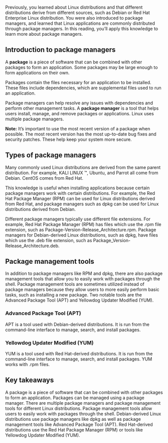 Previously, you learned about Linux distributions and that different distributions derive from different sources, such as Debian or Red Hat Enterprise Linux distribution. You were also introduced to package managers, and learned that Linux applications are commonly distributed through package managers. In this reading, you’ll apply this knowledge to learn more about package managers. 

## Introduction to package managers

A **package** is a piece of software that can be combined with other packages to form an application. Some packages may be large enough to form applications on their own. 

Packages contain the files necessary for an application to be installed. These files include dependencies, which are supplemental files used to run an application. 

Package managers can help resolve any issues with dependencies and perform other management tasks. A **package manager** is a tool that helps users install, manage, and remove packages or applications. Linux uses multiple package managers. 

**Note:** It’s important to use the most recent version of a package when possible. The most recent version has the most up-to-date bug fixes and security patches. These help keep your system more secure.

## Types of package managers

Many commonly used Linux distributions are derived from the same parent distribution. For example, KALI LINUX ™, Ubuntu, and Parrot all come from Debian. CentOS comes from Red Hat.

This knowledge is useful when installing applications because certain package managers work with certain distributions. For example, the Red Hat Package Manager (RPM) can be used for Linux distributions derived from Red Hat, and package managers such as dpkg can be used for Linux distributions derived from Debian.

Different package managers typically use different file extensions. For example, Red Hat Package Manager (RPM) has files which use the .rpm file extension, such as Package-Version-Release_Architecture.rpm. Package managers for Debian-derived Linux distributions, such as dpkg, have files which use the .deb file extension, such as Package_Version-Release_Architecture.deb.

## Package management tools

In addition to package managers like RPM and dpkg, there are also package management tools that allow you to easily work with packages through the shell. Package management tools are sometimes utilized instead of package managers because they allow users to more easily perform basic tasks, such as installing a new package. Two notable tools are the Advanced Package Tool (APT) and Yellowdog Updater Modified (YUM).

### **Advanced Package Tool (APT)** 

APT is a tool used with Debian-derived distributions. It is run from the command-line interface to manage, search, and install packages.

### **Yellowdog Updater Modified (YUM)**

YUM is a tool used with Red Hat-derived distributions. It is run from the command-line interface to manage, search, and install packages. YUM works with .rpm files.

## Key takeaways

A package is a piece of software that can be combined with other packages to form an application. Packages can be managed using a package manager. There are multiple package managers and package management tools for different Linux distributions. Package management tools allow users to easily work with packages through the shell. Debian-derived Linux distributions use package managers like dpkg as well as package management tools like Advanced Package Tool (APT). Red Hat-derived distributions use the Red Hat Package Manager (RPM) or tools like Yellowdog Updater Modified (YUM).